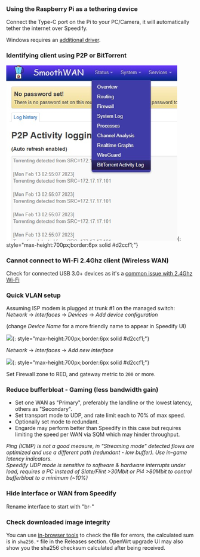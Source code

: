 
### Using the Raspberry Pi as a tethering device

Connect the Type-C port on the Pi to your PC/Camera, it will automatically tether the internet over Speedify.

Windows requires an [additional driver](https://github.com/dukelec/mb/raw/master/doc/win_driver/mod-duo-rndis.zip).

### Identifying client using P2P or BitTorrent

![](assets/p2p.jpg){: style="max-height:700px;border:6px solid #d2ccf1;"}

### Cannot connect to Wi-Fi 2.4Ghz client (Wireless WAN)

Check for connected USB 3.0+ devices as it's a [common issue with 2.4Ghz Wi-Fi](https://en.wikipedia.org/wiki/USB_3.0#Issues)

### Quick VLAN setup

Assuming ISP modem is plugged at trunk #1 on the managed switch:  
*Network* -> *Interfaces* -> *Devices* -> *Add device configuration* 

(change _Device Name_ for a more friendly name to appear in Speedify UI) 

![](https://user-images.githubusercontent.com/96490382/166711545-70232fd3-dc40-4f06-9a05-4d6fb6697d89.png){: style="max-height:700px;border:6px solid #d2ccf1;"}

*Network* -> *Interfaces* -> *Add new interface*   

![](https://user-images.githubusercontent.com/96490382/166711876-88b897a8-4439-4c77-b3eb-0b333be3a869.png){: style="max-height:700px;border:6px solid #d2ccf1;"}  

Set Firewall zone to RED, and gateway metric to `200` or more.

### Reduce bufferbloat - Gaming (less bandwidth gain)
* Set one WAN as "Primary", preferably the landline or the lowest latency, others as "Secondary".    
* Set transport mode to UDP, and rate limit each to 70% of max speed.  
* Optionally set mode to redundant.
* Engarde may perform better than Speedify in this case but requires limiting the speed per WAN via SQM which may hinder throughput.

*Ping (ICMP) is not a good measure, in "Streaming mode" detected flows are optimized and use a different path (redundant - low buffer). Use in-game latency indicators.*   
*Speedify UDP mode is sensitive to software & hardware interrupts under load, requires a PC instead of Slate/Flint >30Mbit or Pi4 >80Mbit to control bufferbloat to a minimum (~10%)*

### Hide interface or WAN from Speedify

Rename interface to start with "br-"

### Check downloaded image integrity
You can use [in-browser tools](https://emn178.github.io/online-tools/sha256_checksum.html) to check the file for errors, the calculated sum is in `sha256.*` file in the Releases section. 
OpenWrt upgrade UI may also show you the sha256 checksum calculated after being received.
